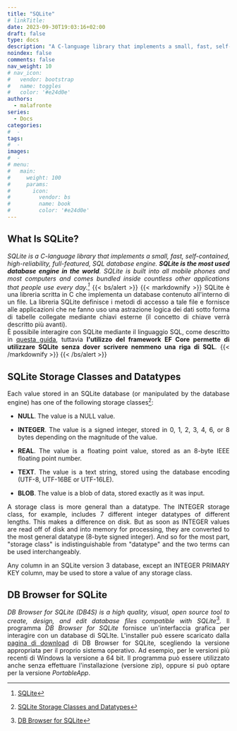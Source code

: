 ```yaml
---
title: "SQLite"
# linkTitle:
date: 2023-09-30T19:03:16+02:00
draft: false
type: docs
description: "A C-language library that implements a small, fast, self-contained, high-reliability, full-featured, SQL database engine"
noindex: false
comments: false
nav_weight: 10
# nav_icon:
#   vendor: bootstrap
#   name: toggles
#   color: '#e24d0e'
authors:
  - malafronte
series:
  - Docs
categories:
#  - 
tags:
#  - 
images:
#  - 
# menu:
#   main:
#     weight: 100
#     params:
#       icon:
#         vendor: bs
#         name: book
#         color: '#e24d0e'
---
```

<style>p {text-align: justify}</style>

## What Is SQLite?

*SQLite is a C-language library that implements a small, fast, self-contained, high-reliability, full-featured, SQL database engine. **SQLite is the most used database engine in the world**. SQLite is built into all mobile phones and most computers and comes bundled inside countless other applications that people use every day.[^1]*
{{< bs/alert >}}
{{< markdownify >}}
SQLite è una libreria scritta in C che implementa un database contenuto all'interno di un file. La libreria SQLite definisce i metodi di accesso a tale file e fornisce alle applicazioni che ne fanno uso una astrazione logica dei dati sotto forma di tabelle collegate mediante chiavi esterne (il concetto di chiave verrà descritto più avanti).  
È possibile interagire con SQLite mediante il linguaggio SQL, come descritto in [questa guida](https://www.sqlitetutorial.net), tuttavia **l'utilizzo del framework EF Core permette di utilizzare SQLite senza dover scrivere nemmeno una riga di SQL**.
{{< /markdownify >}}
{{< /bs/alert >}}

## SQLite Storage Classes and Datatypes

Each value stored in an SQLite database (or manipulated by the database engine) has one of the following storage classes[^2]:

* **NULL**. The value is a NULL value.

* **INTEGER**. The value is a signed integer, stored in 0, 1, 2, 3, 4, 6, or 8 bytes depending on the magnitude of the value.

* **REAL**. The value is a floating point value, stored as an 8-byte IEEE floating point number.

* **TEXT**. The value is a text string, stored using the database encoding (UTF-8, UTF-16BE or UTF-16LE).

* **BLOB**. The value is a blob of data, stored exactly as it was input.

A storage class is more general than a datatype. The INTEGER storage class, for example, includes 7 different integer datatypes of different lengths. This makes a difference on disk. But as soon as INTEGER values are read off of disk and into memory for processing, they are converted to the most general datatype (8-byte signed integer). And so for the most part, "storage class" is indistinguishable from "datatype" and the two terms can be used interchangeably.

Any column in an SQLite version 3 database, except an INTEGER PRIMARY KEY column, may be used to store a value of any storage class.

## DB Browser for SQLite

*DB Browser for SQLite (DB4S) is a high quality, visual, open source tool to create, design, and edit database files compatible with SQLite*[^3]. Il programma *DB Browser for SQLite* fornisce un'interfaccia grafica per interagire con un database di SQLIte. L'installer può essere scaricato dalla [pagina di download](https://sqlitebrowser.org/dl/) di DB Browser for SQLite, scegliendo la versione appropriata per il proprio sistema operativo. Ad esempio, per le versioni più recenti di Windows la versione a 64 bit. Il programma può essere utilizzato anche senza effettuare l'installazione (versione zip), oppure si può optare per la versione *PortableApp*.

[^1]: [SQLite](https://www.sqlite.org/index.html)
[^2]: [SQLite Storage Classes and Datatypes](https://www.sqlite.org/datatype3.html)
[^3]: [DB Browser for SQLite](https://sqlitebrowser.org/)
